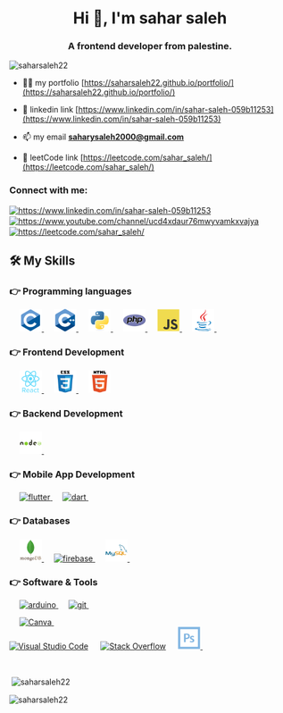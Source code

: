 <h1 align="center">Hi 👋, I'm sahar saleh</h1>
<h3 align="center">A frontend developer from palestine.</h3>

<p align="left"> <img src="https://komarev.com/ghpvc/?username=saharsaleh22&label=Profile%20views&color=0e75b6&style=flat" alt="saharsaleh22" /> </p>

- 👨‍💻 my portfolio [https://saharsaleh22.github.io/portfolio/](https://saharsaleh22.github.io/portfolio/)

- 📝 linkedin link [https://www.linkedin.com/in/sahar-saleh-059b11253](https://www.linkedin.com/in/sahar-saleh-059b11253)

- 📫 my email **saharysaleh2000@gmail.com**

- 📄 leetCode link [https://leetcode.com/sahar_saleh/](https://leetcode.com/sahar_saleh/)

<h3 align="left">Connect with me:</h3>
<p align="left">
<a href="https://linkedin.com/in/https://www.linkedin.com/in/sahar-saleh-059b11253" target="blank"><img align="center" src="https://raw.githubusercontent.com/rahuldkjain/github-profile-readme-generator/master/src/images/icons/Social/linked-in-alt.svg" alt="https://www.linkedin.com/in/sahar-saleh-059b11253" height="30" width="40" /></a>
<a href="https://www.youtube.com/c/https://www.youtube.com/channel/ucd4xdaur76mwyvamkxvajya" target="blank"><img align="center" src="https://raw.githubusercontent.com/rahuldkjain/github-profile-readme-generator/master/src/images/icons/Social/youtube.svg" alt="https://www.youtube.com/channel/ucd4xdaur76mwyvamkxvajya" height="30" width="40" /></a>
<a href="https://www.leetcode.com/https://leetcode.com/sahar_saleh/" target="blank"><img align="center" src="https://raw.githubusercontent.com/rahuldkjain/github-profile-readme-generator/master/src/images/icons/Social/leet-code.svg" alt="https://leetcode.com/sahar_saleh/" height="30" width="40" /></a>
</p>

## 🛠️ My Skills

### 👉 Programming languages

<p align="left"> 
  &emsp; 
   <a href="https://www.cprogramming.com/" target="_blank" rel="noreferrer"> <img src="https://raw.githubusercontent.com/devicons/devicon/master/icons/c/c-original.svg" alt="c" width="40" height="40"/> </a>
  &emsp;
 <a href="https://www.w3schools.com/cpp/" target="_blank" rel="noreferrer"> <img src="https://raw.githubusercontent.com/devicons/devicon/master/icons/cplusplus/cplusplus-original.svg" alt="cplusplus" width="40" height="40"/> </a>
  &emsp;
  <a href="https://www.python.org" target="_blank" rel="noreferrer"> <img src="https://raw.githubusercontent.com/devicons/devicon/master/icons/python/python-original.svg" alt="python" width="40" height="40"/> </a> 
  &emsp;
 <a href="https://www.php.net" target="_blank" rel="noreferrer"> <img src="https://raw.githubusercontent.com/devicons/devicon/master/icons/php/php-original.svg" alt="php" width="40" height="40"/> </a> 
  &emsp;
   <a href="https://developer.mozilla.org/en-US/docs/Web/JavaScript" target="_blank" rel="noreferrer"> <img src="https://raw.githubusercontent.com/devicons/devicon/master/icons/javascript/javascript-original.svg" alt="javascript" width="40" height="40"/> </a>
  &emsp;
 <a href="https://www.java.com" target="_blank" rel="noreferrer"> <img src="https://raw.githubusercontent.com/devicons/devicon/master/icons/java/java-original.svg" alt="java" width="40" height="40"/> </a> 
  &emsp;  
</p>

### 👉 Frontend Development
<p align="left"> 
  &emsp; 
   <a href="https://reactjs.org/" target="_blank" rel="noreferrer"> <img src="https://raw.githubusercontent.com/devicons/devicon/master/icons/react/react-original-wordmark.svg" alt="react" width="40" height="40"/> </a>   
  &emsp;
<a href="https://www.w3schools.com/css/" target="_blank" rel="noreferrer"> <img src="https://raw.githubusercontent.com/devicons/devicon/master/icons/css3/css3-original-wordmark.svg" alt="css3" width="40" height="40"/> </a>
   &emsp;
<a href="https://www.w3.org/html/" target="_blank" rel="noreferrer"> <img src="https://raw.githubusercontent.com/devicons/devicon/master/icons/html5/html5-original-wordmark.svg" alt="html5" width="40" height="40"/> </a>
</p>

### 👉 Backend Development
<p align="left"> 
  &emsp; 
  <a href="https://nodejs.org" target="_blank" rel="noreferrer"> <img src="https://raw.githubusercontent.com/devicons/devicon/master/icons/nodejs/nodejs-original-wordmark.svg" alt="nodejs" width="40" height="40"/> </a>  
  &emsp;

</p>

### 👉 Mobile App Development
<p align="left"> 
  &emsp; 
  <a href="https://flutter.dev" target="_blank" rel="noreferrer"> <img src="https://www.vectorlogo.zone/logos/flutterio/flutterio-icon.svg" alt="flutter" width="40" height="40"/> </a>
    &emsp;
 <a href="https://dart.dev" target="_blank" rel="noreferrer"> <img src="https://www.vectorlogo.zone/logos/dartlang/dartlang-icon.svg" alt="dart" width="40" height="40"/> </a> 
  &emsp;

</p>

### 👉 Databases
<p align="left">
  &emsp;
<a href="https://www.mongodb.com/" target="_blank" rel="noreferrer"> <img src="https://raw.githubusercontent.com/devicons/devicon/master/icons/mongodb/mongodb-original-wordmark.svg" alt="mongodb" width="40" height="40"/> </a> 
  &emsp;
 <a href="https://firebase.google.com/" target="_blank" rel="noreferrer"> <img src="https://www.vectorlogo.zone/logos/firebase/firebase-icon.svg" alt="firebase" width="40" height="40"/> </a>  
  &emsp;
<a href="https://www.mysql.com/" target="_blank" rel="noreferrer"> <img src="https://raw.githubusercontent.com/devicons/devicon/master/icons/mysql/mysql-original-wordmark.svg" alt="mysql" width="40" height="40"/> </a>
  &emsp;

 </p>
  


 ### 👉 Software & Tools
 
<p>
  &emsp;
<a href="https://www.arduino.cc/" target="_blank" rel="noreferrer"> <img src="https://cdn.worldvectorlogo.com/logos/arduino-1.svg" alt="arduino" width="40" height="40"/> </a> 
  &emsp;
 <a href="https://git-scm.com/" target="_blank" rel="noreferrer"> <img src="https://www.vectorlogo.zone/logos/git-scm/git-scm-icon.svg" alt="git" width="40" height="40"/> </a>
  &emsp;
 
  &emsp;
   <a href="#">
  	<img alt="Canva" src="https://img.shields.io/badge/Canva-%2300C4CC.svg?style=flat&logo=Canva&logoColor=white"/>
  </a>
  &emsp;  
    <a href="#"><img alt="Visual Studio Code" src="https://img.shields.io/badge/Visual%20Studio%20Code-0078d7.svg?logo=visual-studio-code&logoColor=white"></a>
  &emsp;
    <a href="#"><img alt="Stack Overflow" src="https://img.shields.io/badge/-Stack%20Overflow-FE7A16?logo=stack-overflow&logoColor=white"></a>
  &emsp;
   <a href="https://www.photoshop.com/en" target="_blank" rel="noreferrer"> <img src="https://raw.githubusercontent.com/devicons/devicon/master/icons/photoshop/photoshop-line.svg" alt="photoshop" width="40" height="40"/> </a>
    &emsp;

</p>

<br/>



<p>&nbsp;<img align="center" src="https://github-readme-stats.vercel.app/api?username=saharsaleh22&show_icons=true&locale=en" alt="saharsaleh22" /></p>

<p><img align="center" src="https://github-readme-streak-stats.herokuapp.com/?user=saharsaleh22&" alt="saharsaleh22" /></p>
